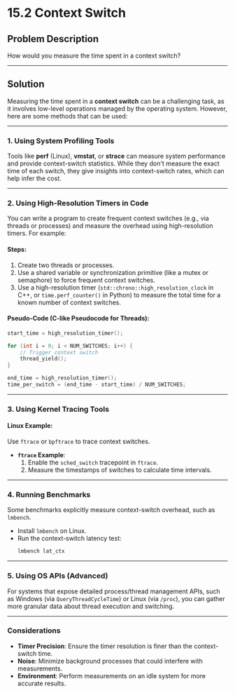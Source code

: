 # 15.2 Context Switch

## Problem Description
How would you measure the time spent in a context switch?

---

## Solution

Measuring the time spent in a **context switch** can be a challenging task, as it involves low-level operations managed by the operating system. However, here are some methods that can be used:

---

### **1. Using System Profiling Tools**
Tools like **perf** (Linux), **vmstat**, or **strace** can measure system performance and provide context-switch statistics. While they don't measure the exact time of each switch, they give insights into context-switch rates, which can help infer the cost.

---

### **2. Using High-Resolution Timers in Code**
You can write a program to create frequent context switches (e.g., via threads or processes) and measure the overhead using high-resolution timers. For example:

#### **Steps**:
1. Create two threads or processes.
2. Use a shared variable or synchronization primitive (like a mutex or semaphore) to force frequent context switches.
3. Use a high-resolution timer (`std::chrono::high_resolution_clock` in C++, or `time.perf_counter()` in Python) to measure the total time for a known number of context switches.

#### **Pseudo-Code** (C-like Pseudocode for Threads):
```c
start_time = high_resolution_timer();

for (int i = 0; i < NUM_SWITCHES; i++) {
    // Trigger context switch
    thread_yield();
}

end_time = high_resolution_timer();
time_per_switch = (end_time - start_time) / NUM_SWITCHES;
```

---

### **3. Using Kernel Tracing Tools**
#### **Linux Example:**
Use `ftrace` or `bpftrace` to trace context switches.

- **`ftrace` Example**:
  1. Enable the `sched_switch` tracepoint in `ftrace`.
  2. Measure the timestamps of switches to calculate time intervals.

---

### **4. Running Benchmarks**
Some benchmarks explicitly measure context-switch overhead, such as `lmbench`.

- Install `lmbench` on Linux.
- Run the context-switch latency test:
  ```bash
  lmbench lat_ctx
  ```

---

### **5. Using OS APIs (Advanced)**
For systems that expose detailed process/thread management APIs, such as Windows (via `QueryThreadCycleTime`) or Linux (via `/proc`), you can gather more granular data about thread execution and switching.

---

### Considerations
- **Timer Precision**: Ensure the timer resolution is finer than the context-switch time.
- **Noise**: Minimize background processes that could interfere with measurements.
- **Environment**: Perform measurements on an idle system for more accurate results.
